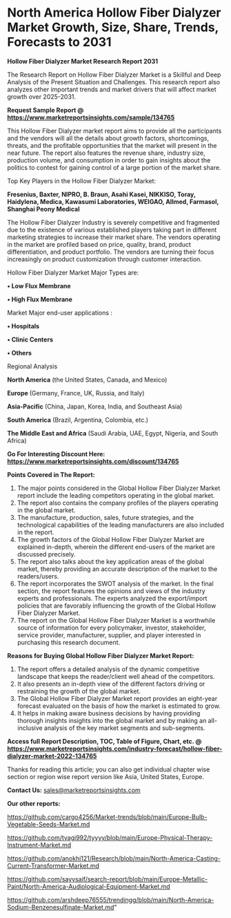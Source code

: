 # North America Hollow Fiber Dialyzer Market Growth, Size, Share, Trends, Forecasts to 2031

<strong>Hollow Fiber Dialyzer Market Research Report 2031</strong>

The Research Report on Hollow Fiber Dialyzer Market is a Skillful and Deep Analysis of the Present Situation and Challenges. This research report also analyzes other important trends and market drivers that will affect market growth over 2025-2031.

<strong>Request Sample Report @ <a href=https://www.marketreportsinsights.com/sample/134765>https://www.marketreportsinsights.com/sample/134765</a></strong>

This Hollow Fiber Dialyzer market report aims to provide all the participants and the vendors will all the details about growth factors, shortcomings, threats, and the profitable opportunities that the market will present in the near future. The report also features the revenue share, industry size, production volume, and consumption in order to gain insights about the politics to contest for gaining control of a large portion of the market share.

Top Key Players in the Hollow Fiber Dialyzer Market:

<strong>Fresenius, Baxter, NIPRO, B. Braun, Asahi Kasei, NIKKISO, Toray, Haidylena, Medica, Kawasumi Laboratories, WEIGAO, Allmed, Farmasol, Shanghai Peony Medical</strong>

The Hollow Fiber Dialyzer Industry is severely competitive and fragmented due to the existence of various established players taking part in different marketing strategies to increase their market share. The vendors operating in the market are profiled based on price, quality, brand, product differentiation, and product portfolio. The vendors are turning their focus increasingly on product customization through customer interaction.

Hollow Fiber Dialyzer Market Major Types are:

<strong>• Low Flux Membrane

• High Flux Membrane</strong>

Market Major end-user applications :

<strong>• Hospitals

• Clinic Centers

• Others</strong>

Regional Analysis

</u><strong><b>North America</b></strong> (the United States, Canada, and Mexico)

<strong><b>Europe </b></strong>(Germany, France, UK, Russia, and Italy)

<strong><b>Asia-Pacific</b></strong> (China, Japan, Korea, India, and Southeast Asia)

<strong><b>South America</b></strong> (Brazil, Argentina, Colombia, etc.)

<strong><b>The Middle East and Africa</b></strong> (Saudi Arabia, UAE, Egypt, Nigeria, and South Africa)

<strong>Go For Interesting Discount Here: <a href=https://www.marketreportsinsights.com/discount/134765>https://www.marketreportsinsights.com/discount/134765</a></strong>

<strong>Points Covered in The Report:</strong>
<ol>
  <li>The major points considered in the Global Hollow Fiber Dialyzer Market report include the leading competitors operating in the global market.</li>
  <li>The report also contains the company profiles of the players operating in the global market.</li>
  <li>The manufacture, production, sales, future strategies, and the technological capabilities of the leading manufacturers are also included in the report.</li>
  <li>The growth factors of the Global Hollow Fiber Dialyzer Market are explained in-depth, wherein the different end-users of the market are discussed precisely.</li>
  <li>The report also talks about the key application areas of the global market, thereby providing an accurate description of the market to the readers/users.</li>
  <li>The report incorporates the SWOT analysis of the market. In the final section, the report features the opinions and views of the industry experts and professionals. The experts analyzed the export/import policies that are favorably influencing the growth of the Global Hollow Fiber Dialyzer Market.</li>
  <li>The report on the Global Hollow Fiber Dialyzer Market is a worthwhile source of information for every policymaker, investor, stakeholder, service provider, manufacturer, supplier, and player interested in purchasing this research document.</li>
</ol>
<strong>Reasons for Buying Global Hollow Fiber Dialyzer Market Report:</strong>

<ol>
  <li>The report offers a detailed analysis of the dynamic competitive landscape that keeps the reader/client well ahead of the competitors.</li>
  <li>It also presents an in-depth view of the different factors driving or restraining the growth of the global market.</li>
  <li>The Global Hollow Fiber Dialyzer Market report provides an eight-year forecast evaluated on the basis of how the market is estimated to grow.</li>
  <li>It helps in making aware business decisions by having providing thorough insights insights into the global market and by making an all-inclusive analysis of the key market segments and sub-segments.</li>
</ol>
<strong>Access full Report Description, TOC, Table of Figure, Chart, etc. @ <a href=https://www.marketreportsinsights.com/industry-forecast/hollow-fiber-dialyzer-market-2022-134765>https://www.marketreportsinsights.com/industry-forecast/hollow-fiber-dialyzer-market-2022-134765</a></strong>


Thanks for reading this article; you can also get individual chapter wise section or region wise report version like Asia, United States, Europe.

<strong>Contact Us:</strong>
sales@marketreportsinsights.com

<strong>Our other reports:</strong>

<a href=https://github.com/cargo4256/Market-trends/blob/main/Europe-Bulb-Vegetable-Seeds-Market.md>https://github.com/cargo4256/Market-trends/blob/main/Europe-Bulb-Vegetable-Seeds-Market.md</a>

<a href=https://github.com/tyagi992/tyyyy/blob/main/Europe-Physical-Therapy-Instrument-Market.md>https://github.com/tyagi992/tyyyy/blob/main/Europe-Physical-Therapy-Instrument-Market.md</a>

<a href=https://github.com/anokhi121/Research/blob/main/North-America-Casting-Current-Transformer-Market.md>https://github.com/anokhi121/Research/blob/main/North-America-Casting-Current-Transformer-Market.md</a>

<a href=https://github.com/sayysaif/search-report/blob/main/Europe-Metallic-Paint/North-America-Audiological-Equipment-Market.md>https://github.com/sayysaif/search-report/blob/main/Europe-Metallic-Paint/North-America-Audiological-Equipment-Market.md</a>

<a href=https://github.com/arshdeep76555/trendingg/blob/main/North-America-Sodium-Benzenesulfinate-Market.md>https://github.com/arshdeep76555/trendingg/blob/main/North-America-Sodium-Benzenesulfinate-Market.md</a>"
